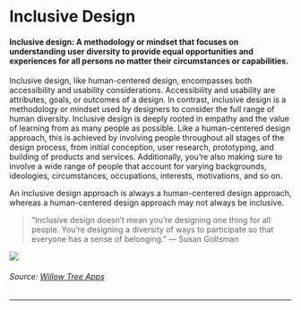# Inclusive Design
#### Inclusive design: A methodology or mindset that focuses on understanding user diversity to provide equal opportunities and experiences for all persons no matter their circumstances or capabilities.

Inclusive design, like human-centered design, encompasses both accessibility and usability considerations. Accessibility and usability are attributes, goals, or outcomes of a design. In contrast, inclusive design is a methodology or mindset used by designers to consider the full range of human diversity. Inclusive design is deeply rooted in empathy and the value of learning from as many people as possible. Like a human-centered design approach, this is achieved by involving people throughout all stages of the design process, from initial conception, user research, prototyping, and building of products and services. Additionally, you’re also making sure to involve a wide range of people that account for varying backgrounds, ideologies, circumstances, occupations, interests, motivations, and so on. 

An inclusive design approach is always a human-centered design approach, whereas a human-centered design approach may not always be inclusive.

> “Inclusive design doesn’t mean you’re designing one thing for all people. You’re designing a diversity of ways to participate so that everyone has a sense of belonging.” — Susan Goltsman

![](https://prodesigncurriculum.s3.us-east-2.amazonaws.com/inclusive-design.png)
###### Source: [Willow Tree Apps](https://willowtreeapps.com/ideas/inclusive-design-isnt-a-checklist)

---


